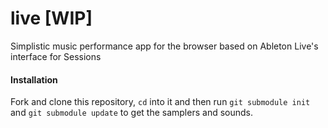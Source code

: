 # live [WIP]
Simplistic music performance app for the browser based on Ableton Live's interface for Sessions

#### Installation

Fork and clone this repository, `cd` into it and then run `git submodule init` and `git submodule update` to get the samplers and sounds.
